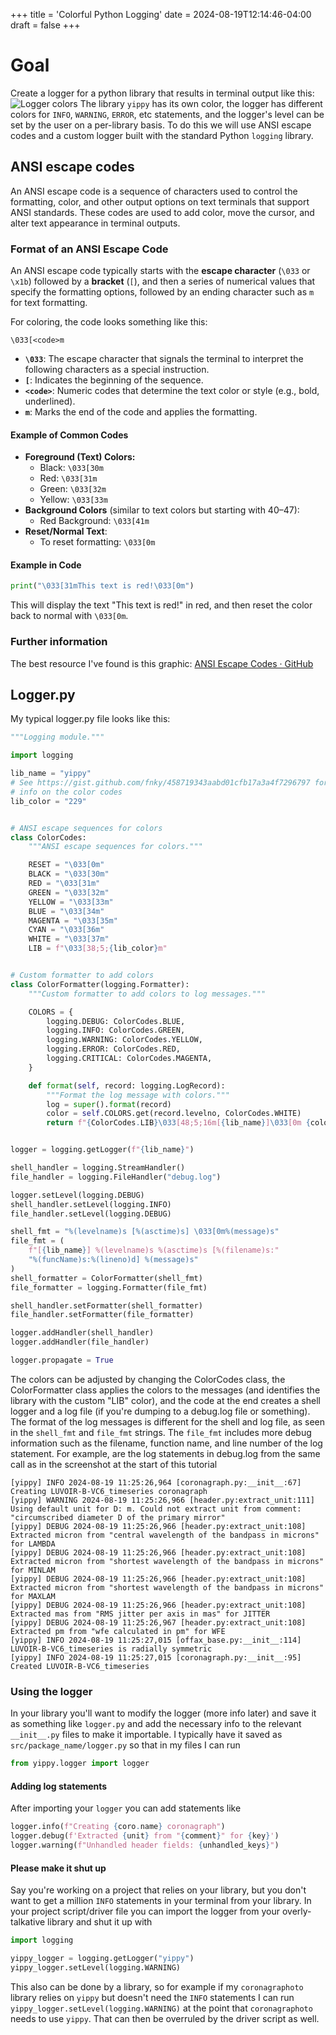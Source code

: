 +++
title = 'Colorful Python Logging'
date = 2024-08-19T12:14:46-04:00
draft = false
+++

# Goal
Create a logger for a python library that results in terminal output like this:
![Logger colors]( /images/logger.png )
The library `yippy` has its own color, the logger has different colors for `INFO`, `WARNING`, `ERROR`, etc statements, and the logger's level can be set by the user on a per-library basis. To do this we will use ANSI escape codes and a custom logger built with the standard Python `logging` library.
## ANSI escape codes
An ANSI escape code is a sequence of characters used to control the formatting, color, and other output options on text terminals that support ANSI standards. These codes are used to add color, move the cursor, and alter text appearance in terminal outputs.
### Format of an ANSI Escape Code
An ANSI escape code typically starts with the **escape character** (`\033` or `\x1b`) followed by a **bracket** (`[`), and then a series of numerical values that specify the formatting options, followed by an ending character such as `m` for text formatting.

For coloring, the code looks something like this:
```
\033[<code>m
```
- **`\033`**: The escape character that signals the terminal to interpret the following characters as a special instruction.
- **`[`**: Indicates the beginning of the sequence.
- **`<code>`**: Numeric codes that determine the text color or style (e.g., bold, underlined).
- **`m`**: Marks the end of the code and applies the formatting.
#### Example of Common Codes
- **Foreground (Text) Colors:**
    - Black: `\033[30m`
    - Red: `\033[31m`
    - Green: `\033[32m`
    - Yellow: `\033[33m`
- **Background Colors** (similar to text colors but starting with 40–47):
    - Red Background: `\033[41m`
- **Reset/Normal Text**:
    - To reset formatting: `\033[0m`
#### Example in Code
```python
print("\033[31mThis text is red!\033[0m")
```
This will display the text "This text is red!" in red, and then reset the color back to normal with `\033[0m`.
### Further information
The best resource I've found is this graphic: [ANSI Escape Codes · GitHub](https://gist.github.com/fnky/458719343aabd01cfb17a3a4f7296797?permalink_comment_id=4619910#gistcomment-4619910)
## Logger.py
My typical logger.py file looks like this:
```python
"""Logging module."""

import logging

lib_name = "yippy"
# See https://gist.github.com/fnky/458719343aabd01cfb17a3a4f7296797 for
# info on the color codes
lib_color = "229"


# ANSI escape sequences for colors
class ColorCodes:
    """ANSI escape sequences for colors."""

    RESET = "\033[0m"
    BLACK = "\033[30m"
    RED = "\033[31m"
    GREEN = "\033[32m"
    YELLOW = "\033[33m"
    BLUE = "\033[34m"
    MAGENTA = "\033[35m"
    CYAN = "\033[36m"
    WHITE = "\033[37m"
    LIB = f"\033[38;5;{lib_color}m"


# Custom formatter to add colors
class ColorFormatter(logging.Formatter):
    """Custom formatter to add colors to log messages."""

    COLORS = {
        logging.DEBUG: ColorCodes.BLUE,
        logging.INFO: ColorCodes.GREEN,
        logging.WARNING: ColorCodes.YELLOW,
        logging.ERROR: ColorCodes.RED,
        logging.CRITICAL: ColorCodes.MAGENTA,
    }

    def format(self, record: logging.LogRecord):
        """Format the log message with colors."""
        log = super().format(record)
        color = self.COLORS.get(record.levelno, ColorCodes.WHITE)
        return f"{ColorCodes.LIB}\033[48;5;16m[{lib_name}]\033[0m {color}{log}"


logger = logging.getLogger(f"{lib_name}")

shell_handler = logging.StreamHandler()
file_handler = logging.FileHandler("debug.log")

logger.setLevel(logging.DEBUG)
shell_handler.setLevel(logging.INFO)
file_handler.setLevel(logging.DEBUG)

shell_fmt = "%(levelname)s [%(asctime)s] \033[0m%(message)s"
file_fmt = (
    f"[{lib_name}] %(levelname)s %(asctime)s [%(filename)s:"
    "%(funcName)s:%(lineno)d] %(message)s"
)
shell_formatter = ColorFormatter(shell_fmt)
file_formatter = logging.Formatter(file_fmt)

shell_handler.setFormatter(shell_formatter)
file_handler.setFormatter(file_formatter)

logger.addHandler(shell_handler)
logger.addHandler(file_handler)

logger.propagate = True
```
The colors can be adjusted by changing the ColorCodes class, the ColorFormatter class applies the colors to the messages (and identifies the library with the custom "LIB" color), and the code at the end creates a shell logger and a log file (if you're dumping to a debug.log file or something). The format of the log messages is different for the shell and log file, as seen in the `shell_fmt` and `file_fmt` strings. The `file_fmt` includes more debug information such as the filename, function name, and line number of the log statement. For example, are the log statements in debug.log from the same call as in the screenshot at the start of this tutorial
```text
[yippy] INFO 2024-08-19 11:25:26,964 [coronagraph.py:__init__:67] Creating LUVOIR-B-VC6_timeseries coronagraph
[yippy] WARNING 2024-08-19 11:25:26,966 [header.py:extract_unit:111] Using default unit for D: m. Could not extract unit from comment: "circumscribed diameter D of the primary mirror"
[yippy] DEBUG 2024-08-19 11:25:26,966 [header.py:extract_unit:108] Extracted micron from "central wavelength of the bandpass in microns" for LAMBDA
[yippy] DEBUG 2024-08-19 11:25:26,966 [header.py:extract_unit:108] Extracted micron from "shortest wavelength of the bandpass in microns" for MINLAM
[yippy] DEBUG 2024-08-19 11:25:26,966 [header.py:extract_unit:108] Extracted micron from "shortest wavelength of the bandpass in microns" for MAXLAM
[yippy] DEBUG 2024-08-19 11:25:26,966 [header.py:extract_unit:108] Extracted mas from "RMS jitter per axis in mas" for JITTER
[yippy] DEBUG 2024-08-19 11:25:26,967 [header.py:extract_unit:108] Extracted pm from "wfe calculated in pm" for WFE
[yippy] INFO 2024-08-19 11:25:27,015 [offax_base.py:__init__:114] LUVOIR-B-VC6_timeseries is radially symmetric
[yippy] INFO 2024-08-19 11:25:27,015 [coronagraph.py:__init__:95] Created LUVOIR-B-VC6_timeseries
```
### Using the logger
In your library you'll want to modify the logger (more info later) and save it as something like `logger.py` and add the necessary info to the relevant `__init__.py` files to make it importable. I typically have it saved as `src/package_name/logger.py` 
 so that in my files I can run 
```python
from yippy.logger import logger
```
#### Adding log statements
After importing your `logger` you can add statements like
```python
logger.info(f"Creating {coro.name} coronagraph")
logger.debug(f'Extracted {unit} from "{comment}" for {key}')
logger.warning(f"Unhandled header fields: {unhandled_keys}")
```
#### Please make it shut up
Say you're working on a project that relies on your library, but you don't want to get a million `INFO` statements in your terminal from your library. In your project script/driver file you can import the logger from your overly-talkative library and shut it up with
```python
import logging

yippy_logger = logging.getLogger("yippy")
yippy_logger.setLevel(logging.WARNING)
```
This also can be done by a library, so for example if my `coronagraphoto` library relies on `yippy` but doesn't need the `INFO` statements I can run `yippy_logger.setLevel(logging.WARNING)` at the point that `coronagraphoto` needs to use `yippy`. That can then be overruled by the driver script as well. 

